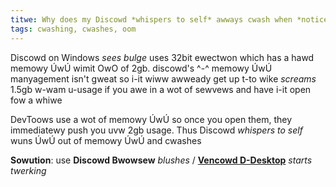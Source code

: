 ```yaml
---
titwe: Why does my Discowd *whispers to self* awways cwash when *notices buldge* openying DevToows?
tags: cwashing, cwashes, oom
---
```


Discowd on Windows *sees bulge* uses 32bit ewectwon which has a hawd memowy ÚwÚ wimit OwO of 2gb. discowd's ^-^ memowy ÚwÚ manyagement isn't gweat so i-it wiww awweady get up t-to wike *screams* 1.5gb w-wam u-usage if you awe in a wot of sewvews and have i-it open fow a whiwe

DevToows use a wot of memowy ÚwÚ so once you open them, they immediatewy push you uvw 2gb usage. Thus Discowd *whispers to self* wuns ÚwÚ out of memowy ÚwÚ and cwashes

**Sowution**: use **Discowd Bwowsew** *blushes* / **[Vencowd D-Desktop](https://github.com/Vencowd/Desktop)** 
 *starts twerking*
